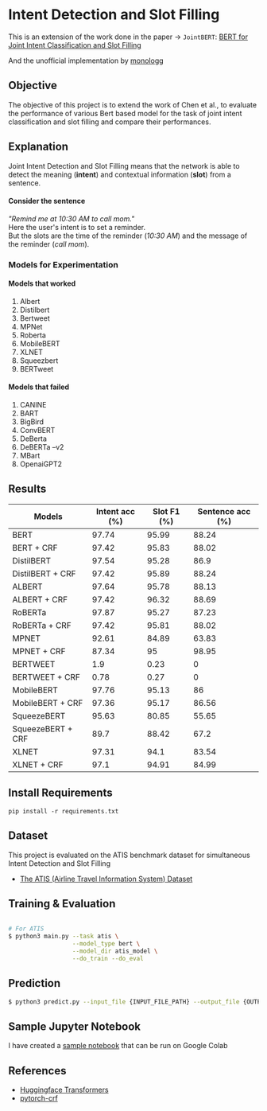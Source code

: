 # Intent Detection and Slot Filling

This is an extension of the work done in the paper -> `JointBERT`: [BERT for Joint Intent Classification and Slot Filling](https://arxiv.org/abs/1902.10909) <br>

And the unofficial implementation by [monologg](https://github.com/monologg/JointBERT) <br>

## Objective
The objective of this project is to extend the work of Chen et al., to evaluate the performance of various Bert based model for the task of joint intent classification and slot filling and compare their performances.

## Explanation
Joint Intent Detection and Slot Filling means that the network is able to detect the meaning (<b>intent</b>) and contextual information (<b>slot</b>) from a sentence.<br>
#### Consider the sentence
<i>"Remind me at 10:30 AM to call mom."</i><br>
Here the user's intent is to set a reminder.<br>
But the slots are the time of the reminder (<i>10:30 AM</i>) and the message of the reminder (<i>call mom</i>).


### Models for Experimentation
 #### Models that worked
 1. Albert
 2. Distilbert
 3. Bertweet
 4. MPNet
 5. Roberta
 6. MobileBERT
 7. XLNET
 8. Squeezbert
 9. BERTweet
 #### Models that failed
 1. CANINE
 2. BART
 3. BigBird
 4. ConvBERT
 5. DeBerta
 6. DeBERTa –v2
 7. MBart
 8. OpenaiGPT2

## Results
| Models            | Intent acc (%) | Slot F1 (%) | Sentence acc (%) |
| ----------------- | -------------- | ----------- | ---------------- |
| BERT              | 97.74          | 95.99       | 88.24            |
| BERT + CRF        | 97.42          | 95.83       | 88.02            |
| DistilBERT        | 97.54          | 95.28       | 86.9             |
| DistilBERT + CRF  | 97.42          | 95.89       | 88.24            |
| ALBERT            | 97.64          | 95.78       | 88.13            |
| ALBERT + CRF      | 97.42          | 96.32       | 88.69            |
| RoBERTa           | 97.87          | 95.27       | 87.23            |
| RoBERTa + CRF     | 97.42          | 95.81       | 88.02            |
| MPNET             | 92.61          | 84.89       | 63.83            |
| MPNET + CRF       | 87.34          | 95          | 98.95            |
| BERTWEET          | 1.9            | 0.23        | 0                |
| BERTWEET + CRF    | 0.78           | 0.27        | 0                |
| MobileBERT        | 97.76          | 95.13       | 86               |
| MobileBERT + CRF  | 97.36          | 95.17       | 86.56            |
| SqueezeBERT       | 95.63          | 80.85       | 55.65            |
| SqueezeBERT + CRF | 89.7           | 88.42       | 67.2             |
| XLNET             | 97.31          | 94.1        | 83.54            |
| XLNET + CRF       | 97.1           | 94.91       | 84.99            |

## Install Requirements
```
pip install -r requirements.txt
```

## Dataset
This project is evaluated on the ATIS benchmark dataset for simultaneous Intent Detection and Slot Filling
- [The ATIS (Airline Travel Information System) Dataset](https://github.com/howl-anderson/ATIS_dataset/blob/master/README.en-US.md)


## Training & Evaluation

```bash

# For ATIS
$ python3 main.py --task atis \
                  --model_type bert \
                  --model_dir atis_model \
                  --do_train --do_eval

```

## Prediction

```bash
$ python3 predict.py --input_file {INPUT_FILE_PATH} --output_file {OUTPUT_FILE_PATH} --model_dir {SAVED_CKPT_PATH}
```

## Sample Jupyter Notebook
I have created a [sample notebook](Intent%2BSlot_filling.ipynb) that can be run on Google Colab 


## References

- [Huggingface Transformers](https://github.com/huggingface/transformers)
- [pytorch-crf](https://github.com/kmkurn/pytorch-crf)
